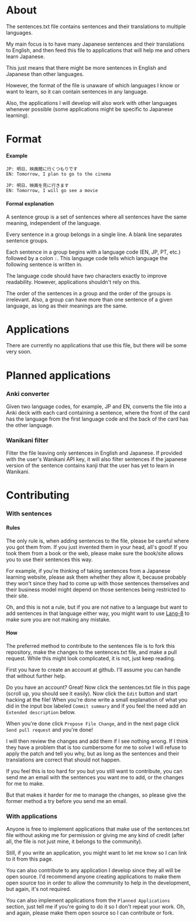 About
=====

The sentences.txt file contains sentences and their translations to multiple languages.

My main focus is to have many Japanese sentences and their translations to English,
and then feed this file to applications that will help me and others learn Japanese.

This just means that there might be more sentences in English and Japanese than other languages.

However, the format of the file is unaware of which languages I know or want to learn,
so it can contain sentences in any language.

Also, the applications I will develop will also work with other languages whenever possible (some applications might be specific to Japanese learning).


Format
======

#### Example

```
JP: 明日、映画館に行くつもりです
EN: Tomorrow, I plan to go to the cinema

JP: 明日、映画を見に行きます
EN: Tomorrow, I will go see a movie
```

#### Formal explanation

A sentence group is a set of sentences where all sentences have the same meaning, independent of the language.

Every sentence in a group belongs in a single line. A blank line separates sentence groups.

Each sentence in a group begins with a language code (EN, JP, PT, etc.) followed by a colon `:`.
This language code tells which language the following sentence is written in.

The language code should have two characters exactly to improve readability.
However, applications shouldn't rely on this.

The order of the sentences in a group and the order of the groups is irrelevant.
Also, a group can have more than one sentence of a given language, as long as their meanings are the same.


Applications
============

There are currently no applications that use this file, but there will be some very soon.


Planned applications
====================

### Anki converter
Given two language codes, for example, JP and EN, converts the file into a Anki deck with each card containing a sentence, where the front of the card has the language from the first language code and the back of the card has the other language.

### Wanikani filter
Filter the file leaving only sentences in English and Japanese. If provided with the user's Wanikani API key, it will also filter sentences if the japanese version of the sentence contains kanji that the user has yet to learn in Wanikani.


Contributing
============

### With sentences

#### Rules

The only rule is, when adding sentences to the file, please be careful where you got them from.
If you just invented them in your head, all's good!
If you took them from a book or the web, please make sure the book/site allows you to use their sentences this way.

For example, if you're thinking of taking sentences from a Japanese learning website,
please ask them whether they allow it, because probably they won't since they had to come up with those sentences
themselves and their business model might depend on those sentences being restricted to their site.

Oh, and this is not a rule, but if you are not native to a language but want to add sentences in that language either way, you might want to use [Lang-8](http://lang-8.com/) to make sure you are not making any mistake.

#### How

The preferred method to contribute to the sentences file is to fork this repository,
make the changes to the sentences.txt file, and make a pull request.
While this might look complicated, it is not, just keep reading.

First you have to create an account at github. I'll assume you can handle that without further help.

Do you have an account? Great! Now click the sentences.txt file in this page (scroll up, you should see it easily).
Now click the `Edit` button and start hacking at the file! When you're done write a small explanation of what you did
in the input box labeled `Commit summary` and if you feel the need add an `Extended description` below.

When you're done click `Propose File Change`, and in the next page click `Send pull request` and you're done!

I will then review the changes and add them if I see nothing wrong.
If I think they have a problem that is too cumbersome for me to solve I will refuse to apply the patch and tell you why,
but as long as the sentences and their translations are correct that should not happen.


If you feel this is too hard for you but you still want to contribute,
you can send me an email with the sentences you want me to add, or the changes for me to make.

But that makes it harder for me to manage the changes,
so please give the former method a try before you send me an email.


### With applications

Anyone is free to implement applications that make use of the sentences.txt file without asking me for permission
or giving me any kind of credit (after all, the file is not just mine, it belongs to the community).

Still, if you write an application, you might want to let me know so I can link to it from this page.

You can also contribute to any application I develop since they all will be open source.
I'd recommend anyone creating applications to make them open source too in order to allow the community
to help in the development, but again, it's not required.

You can also implement applications from the `Planned Applications` section,
just tell me if you're going to do it so I don't repeat your work.
Oh, and again, please make them open source so I can contribute or fork.
